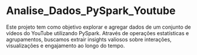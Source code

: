 # Analise_Dados_PySpark_Youtube
Este projeto tem como objetivo explorar e agregar dados de um conjunto de vídeos do YouTube utilizando PySpark. Através de operações estatísticas e agrupamentos, buscamos extrair insights valiosos sobre interações, visualizações e engajamento ao longo do tempo. 
